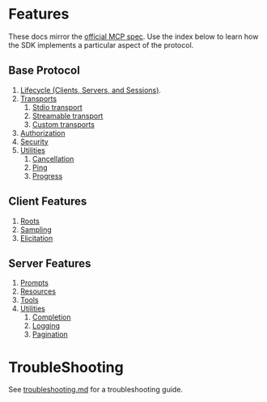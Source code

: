 # Features

These docs mirror the [official MCP spec](https://modelcontextprotocol.io/specification/2025-06-18).
Use the index below to learn how the SDK implements a particular aspect of the
protocol.

## Base Protocol

1. [Lifecycle (Clients, Servers, and Sessions)](protocol.md#lifecycle).
1. [Transports](protocol.md#transports)
    1. [Stdio transport](protocol.md#stdio-transport)
    1. [Streamable transport](protocol.md#streamable-transport)
    1. [Custom transports](protocol.md#stateless-mode)
1. [Authorization](protocol.md#authorization)
1. [Security](protocol.md#security)
1. [Utilities](protocol.md#utilities)
    1. [Cancellation](utilities.md#cancellation)
    1. [Ping](utilities.md#ping)
    1. [Progress](utilities.md#progress)

## Client Features

1. [Roots](client.md#roots)
1. [Sampling](client.md#sampling)
1. [Elicitation](clients.md#elicitation)

## Server Features

1. [Prompts](server.md#prompts)
1. [Resources](server.md#resources)
1. [Tools](tools.md)
1. [Utilities](server.md#utilities)
    1. [Completion](server.md#completion)
    1. [Logging](server.md#logging)
    1. [Pagination](server.md#pagination)

# TroubleShooting

See [troubleshooting.md](troubleshooting.md) for a troubleshooting guide.
